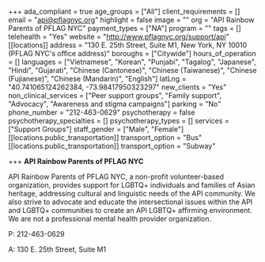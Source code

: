 +++
ada_compliant = true
age_groups = ["All"]
client_requirements = []
email = "api@pflagnyc.org"
highlight = false
image = ""
org = "API Rainbow Parents of PFLAG NYC"
payment_types = ["NA"]
program = ""
tags = []
telehealth = "Yes"
website = "http://www.pflagnyc.org/support/api"
[[locations]]
address = "130 E. 25th Street, Suite M1, New York, NY 10010 (PFLAG NYC's office address)"
boroughs = ["Citywide"]
hours_of_operation = []
languages = ["Vietnamese", "Korean", "Punjabi", "Tagalog", "Japanese", "Hindi", "Gujarati", "Chinese (Cantonese)", "Chinese (Taiwanese)", "Chinese (Fujianese)", "Chinese (Mandarin)", "English"]
latLng = "40.741065124262384, -73.98417950323297"
new_clients = "Yes"
non_clinical_services = ["Peer support groups", "Family support", "Advocacy", "Awareness and stigma campaigns"]
parking = "No"
phone_number = "212-463-0629"
psychotherapy = false
psychotherapy_specialties = []
psychotherapy_types = []
services = ["Support Groups"]
staff_gender = ["Male", "Female"]
[[locations.public_transportation]]
transport_option = "Bus"
[[locations.public_transportation]]
transport_option = "Subway"

+++
**API Rainbow Parents of PFLAG NYC**

API Rainbow Parents of PFLAG NYC, a non-profit volunteer-based organization, provides support for LGBTQ+ individuals and families of Asian heritage, addressing cultural and linguistic needs of the API community. We also strive to advocate and educate the intersectional issues within the API and LGBTQ+ communities to create an API LGBTQ+ affirming environment. We are not a professional mental health provider organization.

P: 212-463-0629

A: 130 E. 25th Street, Suite M1